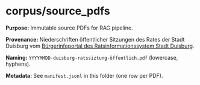 # corpus/source_pdfs

**Purpose:** Immutable source PDFs for RAG pipeline.

**Provenance:** Niederschriften öffentlicher Sitzungen des Rates der Stadt Duisburg vom [Bürgerinfoportal des Ratsinformationssystem Stadt Duisburg](https://sessionnet.owl-it.de/duisburg/bi/info.asp). 

**Naming:** `YYYYMMDD-duisburg-ratssiztung-öffentlich.pdf` (lowercase, hyphens).

**Metadata:** See `manifest.jsonl` in this folder (one row per PDF).
